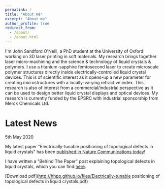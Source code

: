 ```yaml
---
permalink: /
title: "About me"
excerpt: "About me"
author_profile: true
redirect_from: 
  - /about/
  - /about.html
---
```


I'm John Sandford O'Neill, a PhD student at the University of Oxford working on 3D laser printing in soft materials. My research brings together laser micro-machining and the science & technology of liquid crystals & polymers. I use a titanium-sapphire femtosecond laser to create microscale polymer structures directly inside electrically-controlled liquid crystal devices. This is of scientific interest as it opens-up a new parameter for creating microstructures with a locally-varying refractive index. This research is also of interest from a commercial/industrial perspective as it can be used to design better liquid crystal displays and optical devices. My research is currently funded by the EPSRC with industrial sponsorship from Merck Chemicals Ltd.

Latest News
======
5th May 2020

My latest paper "Electrically-tunable positioning of topological defects in liquid crystals" has been [published in Nature Communications today](https://www.nature.com/articles/s41467-020-16059-1)! 

I have written a "Behind The Paper" post explaining topological defects in liquid crystals, which you can find [here](https://www.google.com). 

[Download pdf](http://hhpp.github.io/files/Electrically-tunable positioning of topological defects in liquid crystals.pdf)